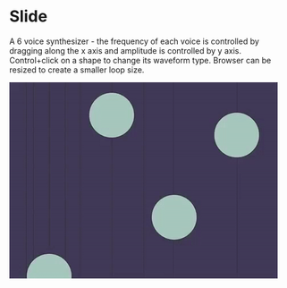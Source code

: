 # Slide
A 6 voice synthesizer - the frequency of each voice is controlled by dragging along the x axis and amplitude is controlled by y axis. Control+click on a shape to change its waveform type. Browser can be resized to create a smaller loop size.

![alt-text](https://github.com/brennnnan/p5-projects/blob/master/slide/slide.gif)
